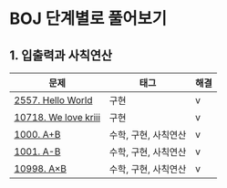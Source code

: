 # BOJ 단계별로 풀어보기

## 1. 입출력과 사칙연산

|문제|태그|해결|
|---|---|---|
|[2557. Hello World](https://boj.kr/2557)|구현|v|
|[10718. We love kriii](https://boj.kr/10718)|구현|v|
|[1000. A+B](https://boj.kr/1000)|수학, 구현, 사칙연산|v|
|[1001. A-B](https://boj.kr/1001)|수학, 구현, 사칙연산|v|
|[10998. A×B](https://boj.kr/10998)|수학, 구현, 사칙연산|v|
